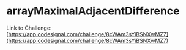 # arrayMaximalAdjacentDifference

Link to Challenge: [https://app.codesignal.com/challenge/8cWAm3sYiBSNXwMZ7](https://app.codesignal.com/challenge/8cWAm3sYiBSNXwMZ7)